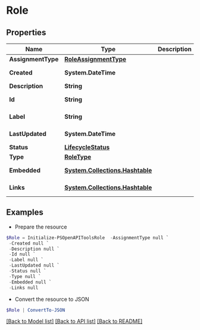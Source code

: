 # Role
## Properties

Name | Type | Description | Notes
------------ | ------------- | ------------- | -------------
**AssignmentType** | [**RoleAssignmentType**](RoleAssignmentType.md) |  | [optional] 
**Created** | **System.DateTime** |  | [optional] [readonly] 
**Description** | **String** |  | [optional] 
**Id** | **String** |  | [optional] [readonly] 
**Label** | **String** |  | [optional] [readonly] 
**LastUpdated** | **System.DateTime** |  | [optional] [readonly] 
**Status** | [**LifecycleStatus**](LifecycleStatus.md) |  | [optional] 
**Type** | [**RoleType**](RoleType.md) |  | [optional] 
**Embedded** | [**System.Collections.Hashtable**](SystemCollectionsHashtable.md) |  | [optional] [readonly] 
**Links** | [**System.Collections.Hashtable**](SystemCollectionsHashtable.md) |  | [optional] [readonly] 

## Examples

- Prepare the resource
```powershell
$Role = Initialize-PSOpenAPIToolsRole  -AssignmentType null `
 -Created null `
 -Description null `
 -Id null `
 -Label null `
 -LastUpdated null `
 -Status null `
 -Type null `
 -Embedded null `
 -Links null
```

- Convert the resource to JSON
```powershell
$Role | ConvertTo-JSON
```

[[Back to Model list]](../README.md#documentation-for-models) [[Back to API list]](../README.md#documentation-for-api-endpoints) [[Back to README]](../README.md)

